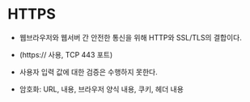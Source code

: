 # HTTPS

* 웹브라우저와 웹서버 간 안전한 통신을 위해 HTTP와 SSL/TLS의 결합이다.
* (https:// 사용, TCP 443 포트)

* 사용자 입력 값에 대한 검증은 수행하지 못한다.

* 암호화: URL, 내용, 브라우저 양식 내용, 쿠키, 헤더 내용
